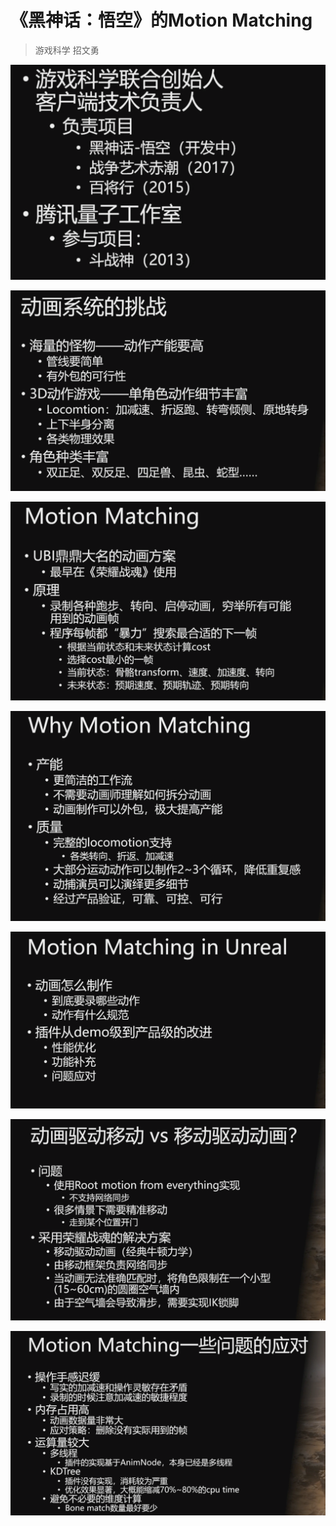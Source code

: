 # 《黑神话：悟空》的Motion Matching

> 游戏科学 招文勇

![招文勇](游戏科学_img/游戏科学_2023-12-12-10-43-52.png)

![动画系统的挑战](游戏科学_img/游戏科学_2023-12-12-13-56-13.png)

![](游戏科学_img/游戏科学_2023-12-19-15-03-45.png)

![](游戏科学_img/游戏科学_2023-12-19-15-04-39.png)

![](游戏科学_img/游戏科学_2023-12-19-15-06-09.png)

![](游戏科学_img/游戏科学_2023-12-19-15-19-25.png)

![](游戏科学_img/游戏科学_2023-12-19-15-22-09.png)


